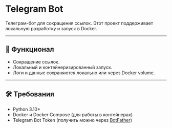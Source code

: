 # Telegram Bot

Телеграм-бот для сокращения ссылок. Этот проект поддерживает локальную разработку и запуск в Docker.

---

## 🚀 Функционал

- Сокращение ссылок.
- Локальный и контейнеризированный запуск.
- Логи и данные сохраняются локально или через Docker volume.

---

## 🛠️ Требования

- Python 3.10+
- Docker и Docker Compose (для работы в контейнерах)
- Telegram Bot Token (получить можно через [BotFather](https://core.telegram.org/bots/tutorial#obtain-your-bot-token))
